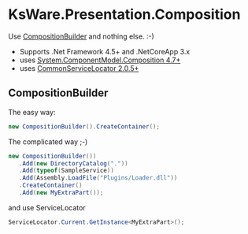 ﻿# KsWare.Presentation.Composition

Use [CompositionBuilder](##CompositionBuilder) and nothing else. :-) 

- Supports .Net Framework 4.5+ and .NetCoreApp 3.x
- uses [System.ComponentModel.Composition 4.7+](https://www.nuget.org/packages/System.ComponentModel.Composition/)
- uses [CommonServiceLocator 2.0.5+](https://www.nuget.org/packages/CommonServiceLocator/)

## CompositionBuilder
The easy way:
```csharp
new CompositionBuilder().CreateContainer();
```
The complicated way ;-)
```csharp
new CompositionBuilder())
   .Add(new DirectoryCatalog("."))
   .Add(typeof(SampleService))
   .Add(Assembly.LoadFile("Plugins/Loader.dll"))
   .CreateContainer()
   .Add(new MyExtraPart());
```
and use ServiceLocator
```csharp
ServiceLocator.Current.GetInstance<MyExtraPart>();
```